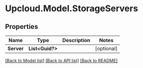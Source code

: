 # Upcloud.Model.StorageServers
## Properties

Name | Type | Description | Notes
------------ | ------------- | ------------- | -------------
**Server** | **List&lt;Guid?&gt;** |  | [optional] 

[[Back to Model list]](../README.md#documentation-for-models) [[Back to API list]](../README.md#documentation-for-api-endpoints) [[Back to README]](../README.md)


